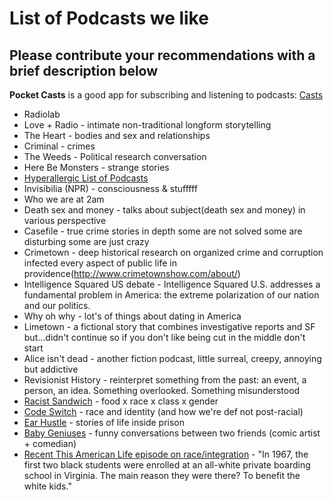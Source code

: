 # List of Podcasts we like

## Please contribute your recommendations with a brief description below

**Pocket Casts** is a good app for subscribing and listening to podcasts: [Casts](https://itunes.apple.com/us/app/pocket-casts/id414834813?mt=8)

* Radiolab
* Love + Radio - intimate non-traditional longform storytelling
* The Heart - bodies and sex and relationships
* Criminal - crimes
* The Weeds - Political research conversation
* Here Be Monsters - strange stories
* [Hyperallergic List of Podcasts](https://hyperallergic.com/333437/art-and-culture-podcast-episodes-you-should-hear/)
* Invisibilia (NPR) - consciousness & stufffff
* Who we are at 2am
* Death sex and money - talks about subject(death sex and money) in various perspective
* Casefile - true crime stories in depth some are not solved some are disturbing some are just crazy 
* Crimetown - deep historical research on organized crime and corruption infected every aspect of public life in providence(http://www.crimetownshow.com/about/)
* Intelligence Squared US debate - Intelligence Squared U.S. addresses a fundamental problem in America: the extreme polarization of our nation and our politics.
* Why oh why - lot's of things about dating in America
* Limetown -  a fictional story that combines investigative reports and SF but...didn't continue so if you don't like being cut in the middle don't start
* Alice isn't dead - another fiction podcast, little surreal, creepy, annoying but addictive
* Revisionist History - reinterpret something from the past: an event, a person, an idea. Something overlooked. Something misunderstood
* [Racist Sandwich](http://www.racistsandwich.com/) - food x race x class x gender
* [Code Switch](http://www.npr.org/sections/codeswitch/) - race and identity (and how we're def not post-racial)
* [Ear Hustle](https://www.earhustlesq.com/) - stories of life inside prison
* [Baby Geniuses](http://www.maximumfun.org/shows/baby-geniuses) - funny conversations between two friends (comic artist + comedian)
* [Recent This American Life episode on race/integration](https://www.thisamericanlife.org/radio-archives/episode/625/essay-b) - "In 1967, the first two black students were enrolled at an all-white private boarding school in Virginia. The main reason they were there? To benefit the white kids."
